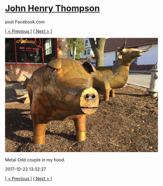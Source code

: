 # [John Henry Thompson](../README.md)
post Facebook.com

[[ < Previous ]](2017-10-24-1.md) [[ Next > ]](2017-10-18-1.md)

[![](../media/2017-10-22/Timeline-Photos-Metal-Odd-couple-in-my-hood.jpg)](../README.md)

Metal Odd couple in my hood.

2017-10-22 13:32:27

[[ < Previous ]](2017-10-24-1.md) [[ Next > ]](2017-10-18-1.md)